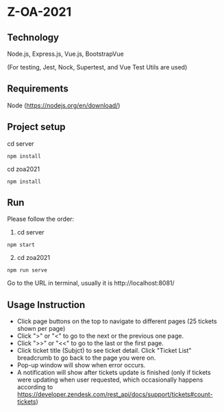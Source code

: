 # Z-OA-2021

## Technology

Node.js, Express.js, Vue.js, BootstrapVue

(For testing, Jest, Nock, Supertest, and Vue Test Utils are used)

## Requirements

Node (https://nodejs.org/en/download/)

## Project setup

cd server

```
npm install
```

cd zoa2021

```
npm install
```

## Run

Please follow the order:

1. cd server

```
npm start
```

2. cd zoa2021

```
npm run serve
```

Go to the URL in terminal, usually it is http://localhost:8081/

## Usage Instruction

- Click page buttons on the top to navigate to different pages (25 tickets shown per page)
- Click ">" or "<" to go to the next or the previous one page.
- Click ">>" or "<<" to go to the last or the first page.
- Click ticket title (Subjct) to see ticket detail. Click "Ticket List" breadcrumb to go back to the page you were on.
- Pop-up window will show when error occurs.
- A notification will show after tickets update is finished (only if tickets were updating when user requested, which occasionally happens according to https://developer.zendesk.com/rest_api/docs/support/tickets#count-tickets)
